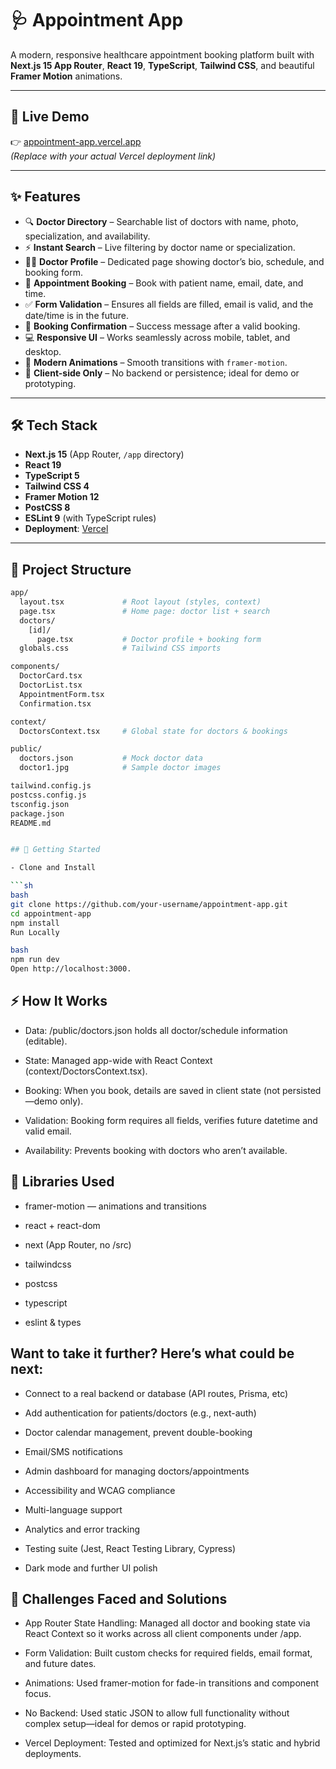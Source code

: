 # 🩺 Appointment App

A modern, responsive healthcare appointment booking platform built with **Next.js 15 App Router**, **React 19**, **TypeScript**, **Tailwind CSS**, and beautiful **Framer Motion** animations.

---

## 🔗 Live Demo

👉 [appointment-app.vercel.app](https://appointment-app.vercel.app)  
_(Replace with your actual Vercel deployment link)_

---

## ✨ Features

- 🔍 **Doctor Directory** – Searchable list of doctors with name, photo, specialization, and availability.
- ⚡ **Instant Search** – Live filtering by doctor name or specialization.
- 👨‍⚕️ **Doctor Profile** – Dedicated page showing doctor’s bio, schedule, and booking form.
- 📅 **Appointment Booking** – Book with patient name, email, date, and time.
- ✅ **Form Validation** – Ensures all fields are filled, email is valid, and the date/time is in the future.
- 🎉 **Booking Confirmation** – Success message after a valid booking.
- 💻 **Responsive UI** – Works seamlessly across mobile, tablet, and desktop.
- 🎨 **Modern Animations** – Smooth transitions with `framer-motion`.
- 🧪 **Client-side Only** – No backend or persistence; ideal for demo or prototyping.

---

## 🛠️ Tech Stack

- **Next.js 15** (App Router, `/app` directory)
- **React 19**
- **TypeScript 5**
- **Tailwind CSS 4**
- **Framer Motion 12**
- **PostCSS 8**
- **ESLint 9** (with TypeScript rules)
- **Deployment**: [Vercel](https://vercel.com)

---

## 📁 Project Structure

```sh
app/
  layout.tsx             # Root layout (styles, context)
  page.tsx               # Home page: doctor list + search
  doctors/
    [id]/
      page.tsx           # Doctor profile + booking form
  globals.css            # Tailwind CSS imports

components/
  DoctorCard.tsx
  DoctorList.tsx
  AppointmentForm.tsx
  Confirmation.tsx

context/
  DoctorsContext.tsx     # Global state for doctors & bookings

public/
  doctors.json           # Mock doctor data
  doctor1.jpg            # Sample doctor images

tailwind.config.js
postcss.config.js
tsconfig.json
package.json
README.md


## 🚀 Getting Started

- Clone and Install

```sh
bash
git clone https://github.com/your-username/appointment-app.git
cd appointment-app
npm install
Run Locally
```

```sh
bash
npm run dev
Open http://localhost:3000.
```

## ⚡️ How It Works
- Data: /public/doctors.json holds all doctor/schedule information (editable).

- State: Managed app-wide with React Context (context/DoctorsContext.tsx).

- Booking: When you book, details are saved in client state (not persisted—demo only).

- Validation: Booking form requires all fields, verifies future datetime and valid email.

- Availability: Prevents booking with doctors who aren’t available.

## 🧩 Libraries Used
- framer-motion — animations and transitions

- react + react-dom

- next (App Router, no /src)

- tailwindcss

- postcss

- typescript

- eslint & types

## Want to take it further? Here’s what could be next:

- Connect to a real backend or database (API routes, Prisma, etc)

- Add authentication for patients/doctors (e.g., next-auth)

- Doctor calendar management, prevent double-booking

- Email/SMS notifications

- Admin dashboard for managing doctors/appointments

- Accessibility and WCAG compliance

- Multi-language support

- Analytics and error tracking

- Testing suite (Jest, React Testing Library, Cypress)

- Dark mode and further UI polish

## 📝 Challenges Faced and Solutions
- App Router State Handling: Managed all doctor and booking state via React Context so it works across all client components under /app.

- Form Validation: Built custom checks for required fields, email format, and future dates.

- Animations: Used framer-motion for fade-in transitions and component focus.

- No Backend: Used static JSON to allow full functionality without complex setup—ideal for demos or rapid prototyping.

- Vercel Deployment: Tested and optimized for Next.js’s static and hybrid deployments.


